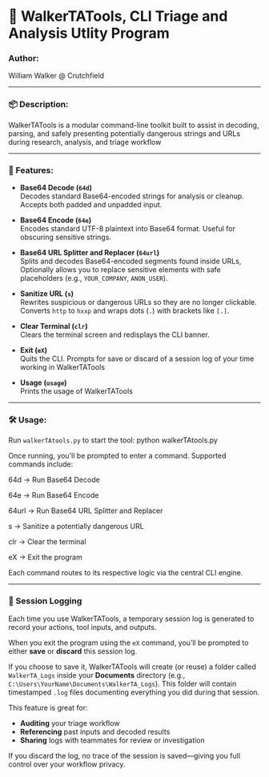 # 🧰 WalkerTATools, CLI Triage and Analysis Utlity Program

### Author:
William Walker @ Crutchfield

---

### 📦 Description:
WalkerTATools is a modular command-line toolkit built to assist in decoding, parsing, and safely presenting potentially dangerous strings and URLs during research, analysis, and triage workflow

---

### 🚀 Features:

- **Base64 Decode (`64d`)**  
  Decodes standard Base64-encoded strings for analysis or cleanup. Accepts both padded and unpadded input.

- **Base64 Encode (`64e`)**  
  Encodes standard UTF-8 plaintext into Base64 format. Useful for obscuring sensitive strings.

- **Base64 URL Splitter and Replacer (`64url`)**  
  Splits and decodes Base64-encoded segments found inside URLs, Optionally allows you to replace sensitive elements with safe placeholders (e.g., `YOUR_COMPANY`, `ANON_USER`).

- **Sanitize URL (`s`)**  
  Rewrites suspicious or dangerous URLs so they are no longer clickable. Converts `http` to `hxxp` and wraps dots (`.`) with brackets like `[.]`.

- **Clear Terminal (`clr`)**  
  Clears the terminal screen and redisplays the CLI banner.

- **Exit (`eX`)**  
  Quits the CLI. Prompts for save or discard of a session log of your time working in WalkerTATools

- **Usage (`usage`)**  
  Prints the usage of WalkerTATools

---

### 🛠️ Usage:

Run `walkerTAtools.py` to start the tool:
python walkerTAtools.py

Once running, you'll be prompted to enter a command. Supported commands include:

64d      → Run Base64 Decode

64e      → Run Base64 Encode

64url    → Run Base64 URL Splitter and Replacer

s        → Sanitize a potentially dangerous URL

clr      → Clear the terminal

eX       → Exit the program

Each command routes to its respective logic via the central CLI engine.

---


### 📝 Session Logging

Each time you use WalkerTATools, a temporary session log is generated to record your actions, tool inputs, and outputs.

When you exit the program using the `eX` command, you’ll be prompted to either **save** or **discard** this session log.

If you choose to save it, WalkerTATools will create (or reuse) a folder called `WalkerTA_Logs` inside your **Documents** directory (e.g., `C:\Users\YourName\Documents\WalkerTA_Logs`). This folder will contain timestamped `.log` files documenting everything you did during that session.

This feature is great for:

- **Auditing** your triage workflow  
- **Referencing** past inputs and decoded results  
- **Sharing** logs with teammates for review or investigation  

If you discard the log, no trace of the session is saved—giving you full control over your workflow privacy.
